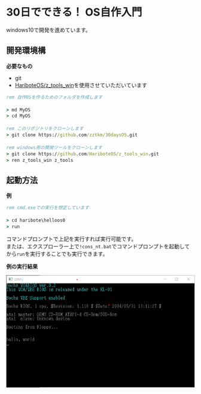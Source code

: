 # 30日でできる！ OS自作入門

windows10で開発を進めています。

## 開発環境構

**必要なもの**

- git
- [HariboteOS/z_tools_win](https://github.com/HariboteOS/z_tools_win)を使用させていただいています

```cmd
rem 自作OSを作るためのフォルダを作成します

> md MyOS
> cd MyOS

rem このリポジトリをクローンします
> git clone https://github.com/zztkm/30daysOS.git

rem windows用の開発ツールをクローンします
> git clone https://github.com/HariboteOS/z_tools_win.git
> ren z_tools_win z_tools
```

## 起動方法

**例**

```cmd
rem cmd.exeでの実行を想定しています

> cd haribote\helloos0
> run
```

コマンドプロンプトで上記を実行すれば実行可能です。  
または、エクスプローラー上で`!cons_nt.bat`でコマンドプロンプトを起動してから`run`を実行することでも実行できます。

**例の実行結果**

![](docs/img/HelloWorld.png)